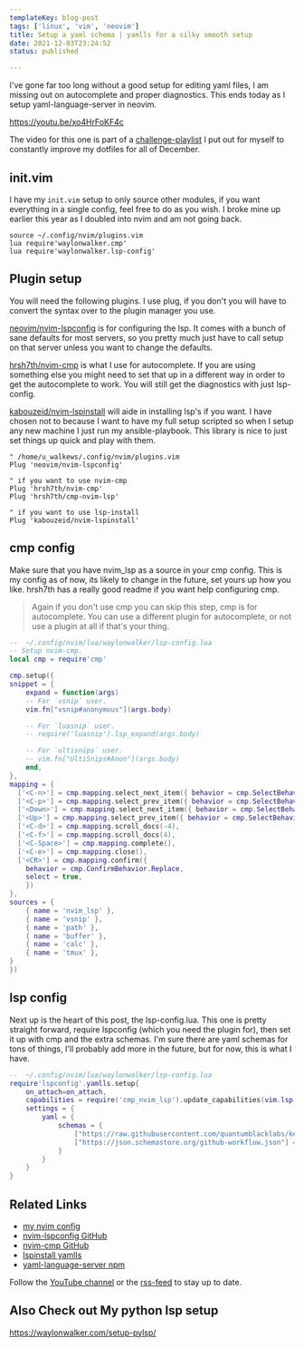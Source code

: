```yaml
---
templateKey: blog-post
tags: ['linux', 'vim', 'neovim']
title: Setup a yaml schema | yamlls for a silky smooth setup
date: 2021-12-03T23:24:52
status: published

---
```


I've gone far too long without a good setup for editing yaml
files, I am missing out on autocomplete and proper diagnostics.
This ends today as I setup yaml-language-server in neovim.

https://youtu.be/xo4HrFoKF4c

The video for this one is part of a
[challenge-playlist](https://www.youtube.com/playlist?list=PLTRNG6WIHETAj0nR_WYAxxGjd7kXch5zj)
I put out for myself to constantly improve my dotfiles for all of December.

## init.vim

I have my `init.vim` setup to only source other modules, if you want everything
in a single config, feel free to do as you wish.  I broke mine up earlier this
year as I doubled into nvim and am not going back.

``` vim
source ~/.config/nvim/plugins.vim
lua require'waylonwalker.cmp'
lua require'waylonwalker.lsp-config'
```

## Plugin setup

You will need the following plugins.  I use plug, if you don't you will have to
convert the syntax over to the plugin manager you use.


[neovim/nvim-lspconfig](https://github.com/neovim/nvim-lspconfig) is for
configuring the lsp.  It comes with a bunch of sane defaults for most servers,
so you pretty much just have to call setup on that server unless you want to
change the defaults.

[hrsh7th/nvim-cmp](https://github.com/hrsh7th/nvim-cmp) is what I use for
autocomplete. If you are using something else you might need to set that up in
a different way in order to get the autocomplete to work.  You will still get
the diagnostics with just lsp-config.

[kabouzeid/nvim-lspinstall](https://github.com/kabouzeid/nvim-lspinstall) will
aide in installing lsp's if you want.  I have chosen not to because I want to
have my full setup scripted so when I setup any new machine I just run my
ansible-playbook.  This library is nice to just set things up quick and play
with them.

``` vim
" /home/u_walkews/.config/nvim/plugins.vim
Plug 'neovim/nvim-lspconfig'

" if you want to use nvim-cmp
Plug 'hrsh7th/nvim-cmp'
Plug 'hrsh7th/cmp-nvim-lsp'

" if you want to use lsp-install
Plug 'kabouzeid/nvim-lspinstall'
```

## cmp config

Make sure that you have nvim_lsp as a source in your cmp config.  This is my
config as of now, its likely to change in the future, set yours up how you
like.  hrsh7th has a really good readme if you want help configuring cmp.

> Again if you don't use cmp you can skip this step, cmp is for autocomplete.
> You can use a different plugin for autocomplete, or not use a plugin at all
> if that's your thing.

``` lua
--  ~/.config/nvim/lua/waylonwalker/lsp-config.lua
-- Setup nvim-cmp.
local cmp = require'cmp'

cmp.setup({
snippet = {
    expand = function(args)
    -- For `vsnip` user.
    vim.fn["vsnip#anonymous"](args.body)

    -- For `luasnip` user.
    -- require('luasnip').lsp_expand(args.body)

    -- For `ultisnips` user.
    -- vim.fn["UltiSnips#Anon"](args.body)
    end,
},
mapping = {
  ['<C-n>'] = cmp.mapping.select_next_item({ behavior = cmp.SelectBehavior.Insert }),
  ['<C-p>'] = cmp.mapping.select_prev_item({ behavior = cmp.SelectBehavior.Insert }),
  ['<Down>'] = cmp.mapping.select_next_item({ behavior = cmp.SelectBehavior.Select }),
  ['<Up>'] = cmp.mapping.select_prev_item({ behavior = cmp.SelectBehavior.Select }),
  ['<C-d>'] = cmp.mapping.scroll_docs(-4),
  ['<C-f>'] = cmp.mapping.scroll_docs(4),
  ['<C-Space>'] = cmp.mapping.complete(),
  ['<C-e>'] = cmp.mapping.close(),
  ['<CR>'] = cmp.mapping.confirm({
    behavior = cmp.ConfirmBehavior.Replace,
    select = true,
    })
},
sources = {
    { name = 'nvim_lsp' },
    { name = 'vsnip' },
    { name = 'path' },
    { name = 'buffer' },
    { name = 'calc' },
    { name = 'tmux' },
}
})

```

## lsp config

Next up is the heart of this post, the lsp-config.lua.  This one is pretty
straight forward, require lspconfig (which you need the plugin for), then set
it up with cmp and the extra schemas.  I'm sure there are yaml schemas for tons
of things, I'll probably add more in the future, but for now, this is what I
have.


``` lua
--  ~/.config/nvim/lua/waylonwalker/lsp-config.lua
require'lspconfig'.yamlls.setup{
    on_attach=on_attach,
    capabilities = require('cmp_nvim_lsp').update_capabilities(vim.lsp.protocol.make_client_capabilities()),
    settings = {
        yaml = {
            schemas = {
                ["https://raw.githubusercontent.com/quantumblacklabs/kedro/develop/static/jsonschema/kedro-catalog-0.17.json"]= "conf/**/*catalog*",
                ["https://json.schemastore.org/github-workflow.json"] = "/.github/workflows/*"
            }
        }
    }
}
```

## Related Links

* [my nvim config](https://github.com/WaylonWalker/devtainer/tree/main/nvim/.config/nvim)
* [nvim-lspconfig GitHub]( https://github.com/neovim/nvim-lspconfig )
* [nvim-cmp GitHub]( https://github.com/hrsh7th/nvim-cmp )
* [lspinstall yamlls]( https://github.com/kabouzeid/nvim-lspinstall/blob/main/lua/lspinstall/servers/yaml.lua )
* [yaml-language-server npm]( https://www.npmjs.com/package/yaml-language-server?activeTab=readme )

Follow the [YouTube channel](https://youtube.com/waylonwalker) or the
[rss-feed](https://waylonwalker/rss/) to stay up to date.

## Also Check out My python lsp setup

https://waylonwalker.com/setup-pylsp/
